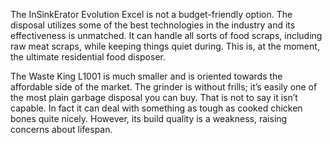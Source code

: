 The InSinkErator Evolution Excel is not a budget-friendly option. The disposal utilizes some of the best technologies in the industry and its effectiveness is unmatched. It can handle all sorts of food scraps, including raw meat scraps, while keeping things quiet during. This is, at the moment, the ultimate residential food disposer.

The Waste King L1001 is much smaller and is oriented towards the affordable side of the market. The grinder is without frills; it’s easily one of the most plain garbage disposal you can buy. That is not to say it isn’t capable. In fact it can deal with something as tough as cooked chicken bones quite nicely. However, its build quality is a weakness, raising concerns about lifespan.